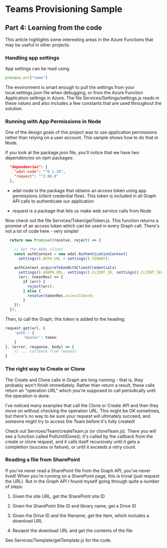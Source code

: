 # Teams Provisioning Sample

## Part 4: Learning from the code

This article highlights some interesting areas in the Azure Functions that may be useful in other projects.

### Handling app settings

App settings can be read using

~~~JavaScript
process.env["name"]
~~~

The environment is smart enough to pull the settings from your local.settings.json file when debugging, or from the Azure Function Application settings in Azure. The file Services/Settings/settings.js reads in these values and also includes a few constants that are used throughout the solution.

### Running with App Permissions in Node

One of the design goals of this project was to use application permissions rather than relying on a user account. This sample shows how to do that in Node.

If you look at the package.json file, you'll notice that we have two dependencies on npm packages:

~~~JSON
  "dependencies": {
    "adal-node": "^0.1.28",
    "request": "^2.88.0"
  },
~~~

* adal-node is the package that obtains an access token using app permissions (client credential flow). This token is included in all Graph API calls to authenticate our application

* request is a package that lets us make web service calls from Node

Now check out the file Services/Token/getToken.js. This function returns a promise of an access token which can be used in every Graph call. There's not a lot of code here - very simple!

~~~JavaScript
  return new Promise((resolve, reject) => {

    // Get the ADAL client
    const authContext = new adal.AuthenticationContext(
      settings().AUTH_URL + settings().TENANT);
      
    authContext.acquireTokenWithClientCredentials(
      settings().GRAPH_URL, settings().CLIENT_ID, settings().CLIENT_SECRET, 
      (err, tokenRes) => {
        if (err) {
          reject(err); 
        } else {
          resolve(tokenRes.accessToken);
        }
    });
  });

~~~

Then, to call the Graph, this token is added to the heading:

~~~JavaScript
request.get(url, {
    'auth': {
        'bearer': token
    }
}, (error, response, body) => {
    // ... callback from request
}
~~~

### The right way to Create or Clone

The Create and Clone calls in Graph are long-running - that is, they probably won't finish immediately. Rather than return a result, these calls return an "operation URL" which you're supposed to call periodically until the operation is done.

I've noticed many examples that call the Clone or Create API and then they move on without checking the operation URL. This might be OK sometimes, but there's no way to be sure your request will ultimately succeed, and someone might try to access the Team before it's fully created!

Check out Services/Team/createTeam.js (or cloneTeam.js). There you will see a function called PollUntilDone(); it's called by the callback from the create or clone request, and it calls itself recursively until it gets a completion (success or failure), or until it exceeds a retry count.

### Reading a file from SharePoint

If you've never read a SharePoint file from the Graph API, you've never lived! When you're running on a SharePoint page, this is trivial (just request the URL). But in the Graph API I found myself going through quite a number of steps:

1. Given the site URL, get the SharePoint site ID

1. Given the SharePoint Site ID and library name, get a Drive ID

1. Given the Drive ID and the filename, get the Item, which includes a download URL

1. Reuqest the download URL and get the contents of the file

See Services/Template/getTemplate.js for the code.
